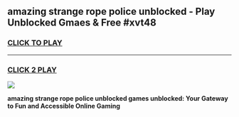 
## amazing strange rope police unblocked - Play Unblocked Gmaes & Free #xvt48
<h3>
<a href="https://news.freeplayer.one?title=amazing_strange_rope_police_unblocked&ref=24F">CLICK TO PLAY</a></h3>
<hr>

<h3>
<a href="https://news.freeplayer.one?title=amazing_strange_rope_police_unblocked&ref=24F">CLICK 2 PLAY</a>
  
</h3>

<a href="https://news.freeplayer.one?title=amazing_strange_rope_police_unblocked&ref=24F/"><img src="https://clearcache.store/games.png"></a>


**amazing strange rope police unblocked games unblocked: Your Gateway to Fun and Accessible Online Gaming**
